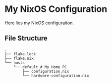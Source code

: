 # My NixOS Configuration

Here lies my NixOS configuration.

## File Structure

```shell
.
├── flake.lock
├── flake.nix
└── hosts
    └── default # My Home PC
        ├── configuration.nix
        └── hardware-configuration.nix
```
